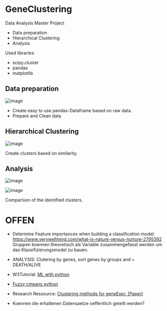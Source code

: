 # GeneClustering
Data Analysis Master Project

- Data preparation
- Hierarchical Clustering
- Analysis

Used libraries:

- scipy.cluster
- pandas
- matplotlib

## Data preparation

![image](https://user-images.githubusercontent.com/50245942/213171839-42ad3851-6376-4b15-af36-f78a1577f1b8.png)

- Create easy to use pandas-Dataframe based on raw data.
- Prepare and Clean data

## Hierarchical Clustering

![image](https://user-images.githubusercontent.com/50245942/213171784-dacd02d1-04a5-4e4a-ae18-0660c5d4fa56.png)

Create clusters based on similarity.

## Analysis

![image](https://user-images.githubusercontent.com/50245942/213171933-fc5c25f0-d9dd-4558-886a-1a28a6cb251c.png)

![image](https://user-images.githubusercontent.com/50245942/213172477-f4f64aeb-f6c6-498b-92df-ea6733caf865.png)

Comparison of the identified clusters.

# OFFEN

- Determine Feature importances when building a classification model: https://www.verywellmind.com/what-is-nature-versus-nurture-2795392
Gruppen koennen theoretisch als Variable zusammengefasst werden um das Klassifizierungsmodel zu bauen.

- ANALYSIS: Clutering by genes, sort genes by groups and + DEATH/ALIVE
- W3Tutorial: [ML with python](https://www.w3schools.com/python/python_ml_hierarchial_clustering.asp#:~:text=Hierarchical%20clustering%20is%20an%20unsupervised,need%20a%20%22target%22%20variable.)
- [Fuzzy cmeans python](https://pythonhosted.org/scikit-fuzzy/auto_examples/plot_cmeans.html)
- Research Ressource: [Clustering methods for geneExpr. (Paper)](https://www.ncbi.nlm.nih.gov/pmc/articles/PMC5135122/#:~:text=The%20clustering%20of%20gene%20expression,data%2C%20and%20understanding%20gene%20regulation.)
- Koennen die erhaltenen Datensaetze oeffentlich getellt werden?
